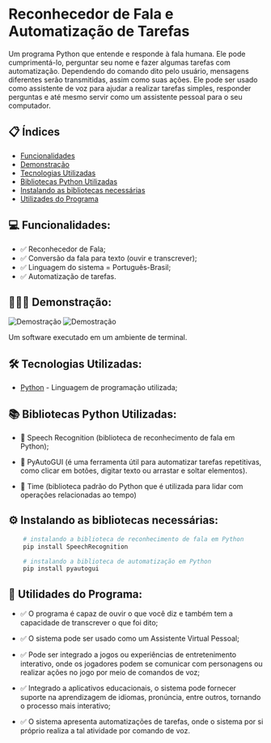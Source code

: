 # Reconhecedor de Fala e Automatização de Tarefas
 Um programa Python que entende e responde à fala humana. Ele pode cumprimentá-lo, perguntar seu nome e fazer algumas tarefas com automatização. Dependendo do comando dito pelo usuário, mensagens diferentes serão transmitidas, assim como suas ações. Ele pode ser usado como assistente de voz para ajudar a realizar tarefas simples, responder perguntas e até mesmo servir como um assistente pessoal para o seu computador. 


## 📋 Índices 
- <a href="#funcionalidades"> Funcionalidades </a>
- <a href="#demonstracao"> Demonstração </a>
- <a href="#tecnologias"> Tecnologias Utilizadas </a>
- <a href="#biblioteca"> Bibliotecas Python Utilizadas </a>
- <a href="#instalando"> Instalando as bibliotecas necessárias </a>
- <a href="#utilidades"> Utilizades do Programa </a>


## 💻 Funcionalidades: <a id="funcionalidades"></a>
- ✅ Reconhecedor de Fala;
- ✅ Conversão da fala para texto (ouvir e transcrever);
- ✅ Linguagem do sistema = Português-Brasil;
- ✅ Automatização de tarefas.


## 👨🏽‍💻 Demonstração: <a id="demonstracao"></a>
![Demostração](./assets/Codigo_Run.jpeg)
![Demostração](./assets/Codigo_Google.jpeg)

Um software executado em um ambiente de terminal.

## 🛠 Tecnologias Utilizadas: <a id="tecnologias"></a>
- [Python](https://www.python.org/) - Linguagem de programação utilizada;

## 📚 Bibliotecas Python Utilizadas: <a id="biblioteca"></a>
- 📕 Speech Recognition (biblioteca de reconhecimento de fala em Python);

- 📗 PyAutoGUI (é uma ferramenta útil para automatizar tarefas repetitivas, como clicar em botões, digitar texto ou arrastar e soltar elementos).

- 📘 Time (biblioteca padrão do Python que é utilizada para lidar com operações relacionadas ao tempo)

## ⚙️ Instalando as bibliotecas necessárias: <a id="instalando"></a>
```bash
    # instalando a biblioteca de reconhecimento de fala em Python
    pip install SpeechRecognition

    # instalando a biblioteca de automatização em Python   
    pip install pyautogui
```

## 📌 Utilidades do Programa: <a id="utilidades"></a>
- ✅ O programa é capaz de ouvir o que você diz e também tem a capacidade de transcrever o que foi dito;

- ✅ O sistema pode ser usado como um Assistente Virtual Pessoal;

- ✅ Pode ser integrado a jogos ou experiências de entretenimento interativo, onde os jogadores podem se comunicar com personagens ou realizar ações no jogo por meio de comandos de voz;

- ✅ Integrado a aplicativos educacionais, o sistema pode fornecer suporte na aprendizagem de idiomas, pronúncia, entre outros, tornando o processo mais interativo;

- ✅ O sistema apresenta automatizações de tarefas, onde o sistema por si próprio realiza a tal atividade por comando de voz.


